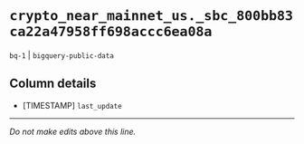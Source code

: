 # `crypto_near_mainnet_us._sbc_800bb83ca22a47958ff698accc6ea08a`
`bq-1` | `bigquery-public-data`

## Column details
* [TIMESTAMP] `last_update`

-------------------------------------------------------------------------------
*Do not make edits above this line.*
